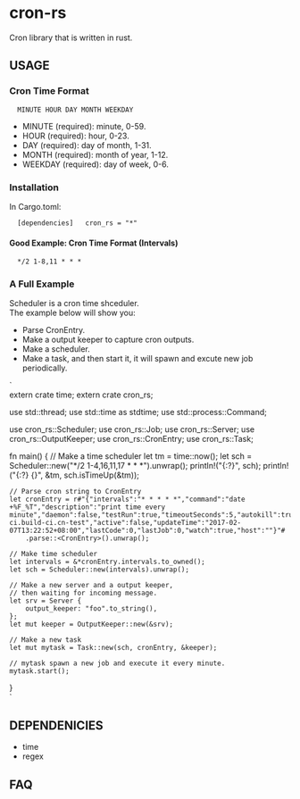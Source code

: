 # cron-rs

Cron library that is written in rust.

## USAGE

### Cron Time Format

`  
MINUTE HOUR DAY MONTH WEEKDAY  
`  

* MINUTE (required): minute, 0-59.
* HOUR (required): hour, 0-23.
* DAY (required): day of month, 1-31.
* MONTH (required): month of year, 1-12.
* WEEKDAY (required): day of week, 0-6.

### Installation  

In Cargo.toml:  

`  
    [dependencies]  
    cron_rs = "*"  
`  

#### Good Example: Cron Time Format (Intervals)
`  
*/2 1-8,11 * * *  
`  

### A Full Example  

Scheduler is a cron time shceduler.  
The example below will show you:  
* Parse CronEntry.  
* Make a output keeper to capture cron outputs.
* Make a scheduler.  
* Make a task, and then start it, it will spawn and excute new job periodically.  

`  
extern crate time;
extern crate cron_rs;

use std::thread;
use std::time as stdtime;
use std::process::Command;

use cron_rs::Scheduler;
use cron_rs::Job;
use cron_rs::Server;
use cron_rs::OutputKeeper;
use cron_rs::CronEntry;
use cron_rs::Task;

fn main() {
    // Make a time scheduler
    let tm = time::now();
    let sch = Scheduler::new("*/2 1-4,16,11,17 * * *").unwrap();
    println!("{:?}", sch);
    println!("{:?} {}", &tm, sch.isTimeUp(&tm));

    // Parse cron string to CronEntry
    let cronEntry = r#"{"intervals":"* * * * *","command":"date +%F_%T","description":"print time every minute","daemon":false,"testRun":true,"timeoutSeconds":5,"autokill":true,"alarmEmail":false,"alarmSms":true,"alarmUsers":"gaobushuang","id":1,"cronId":1,"treeId":261,"treePath":"b2c.b2cop.build-ci.build-ci.cn-test","active":false,"updateTime":"2017-02-07T13:22:52+08:00","lastCode":0,"lastJob":0,"watch":true,"host":""}"#
        .parse::<CronEntry>().unwrap();

    // Make time scheduler
    let intervals = &*cronEntry.intervals.to_owned();
    let sch = Scheduler::new(intervals).unwrap();

    // Make a new server and a output keeper,
    // then waiting for incoming message.
    let srv = Server {
        output_keeper: "foo".to_string(),
    };
    let mut keeper = OutputKeeper::new(&srv);

    // Make a new task
    let mut mytask = Task::new(sch, cronEntry, &keeper);

    // mytask spawn a new job and execute it every minute.
    mytask.start();
}  
`  

## DEPENDENICIES

* time
* regex

## FAQ
